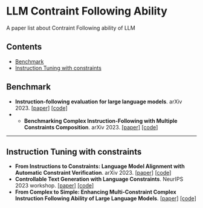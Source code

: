 # LLM Contraint Following Ability
A paper list about Contraint Following ability of LLM

## Contents

- [Benchmark](#benchmark)
- [Instruction Tuning with constraints](#instruction-tuning-with-constraints)

## Benchmark
- **Instruction-following evaluation for large language models**. arXiv 2023. [[paper]](https://arxiv.org/abs/2311.07911) [[code]](https://github.com/google-research/google-research/tree/master/instruction_following_eval)
- - **Benchmarking Complex Instruction-Following with Multiple Constraints Composition**. arXiv 2023. [[paper]](https://arxiv.org/abs/2407.03978) [[code]](https://github.com/thu-coai/ComplexBench)

---

## Instruction Tuning with constraints
- **From Instructions to Constraints: Language Model Alignment with Automatic Constraint Verification**. arXiv 2023. [[paper]](https://arxiv.org/abs/2403.06326) [[code]](https://arxiv.org/abs/2403.06326)
- **Controllable Text Generation with Language Constraints**. NeurIPS 2023 workshop. [[paper]](https://arxiv.org/abs/2212.10466) [[code]](https://arxiv.org/abs/2212.10466)
- **From Complex to Simple: Enhancing Multi-Constraint Complex Instruction Following Ability of Large Language Models**. [[paper]](https://arxiv.org/abs/2404.15846) [[code]](https://github.com/meowpass/FollowComplexInstruction)
